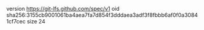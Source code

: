 version https://git-lfs.github.com/spec/v1
oid sha256:3155cb9001061ba4aea7fa7d854f3dddaea3adf3f8fbbb6af0f0a30841cf7cec
size 24
